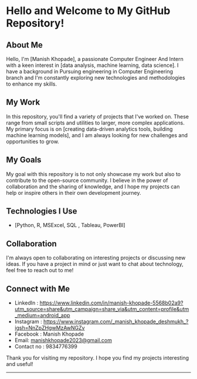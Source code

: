 # Hello and Welcome to My GitHub Repository!

## About Me

Hello, I'm [Manish Khopade], a passionate Computer Engineer And Intern with a keen interest in [data analysis, machine learning, data science]. I have a background in Pursuing engineering in Computer Engineering branch and I'm constantly exploring new technologies and methodologies to enhance my skills.

## My Work

In this repository, you'll find a variety of projects that I've worked on. These range from small scripts and utilities to larger, more complex applications. My primary focus is on [creating data-driven analytics tools, building machine learning models], and I am always looking for new challenges and opportunities to grow.

## My Goals

My goal with this repository is to not only showcase my work but also to contribute to the open-source community. I believe in the power of collaboration and the sharing of knowledge, and I hope my projects can help or inspire others in their own development journey.

## Technologies I Use

- [Python, R, MSExcel, SQL , Tableau, PowerBI]

## Collaboration

I'm always open to collaborating on interesting projects or discussing new ideas. If you have a project in mind or just want to chat about technology, feel free to reach out to me!

## Connect with Me

- LinkedIn : https://www.linkedin.com/in/manish-khopade-5568b02a9?utm_source=share&utm_campaign=share_via&utm_content=profile&utm_medium=android_app
- Instagram : https://www.instagram.com/_manish_khopade_deshmukh_?igsh=NnZpZHgwMzAwNGZv
- Facebook : Manish Khopade 
- Email: manishkhopade2023@gmail.com
- Contact no : 9834776399

Thank you for visiting my repository. I hope you find my projects interesting and useful!

---

